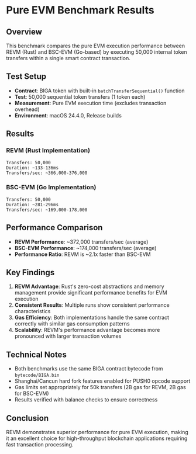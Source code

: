 # Pure EVM Benchmark Results

## Overview
This benchmark compares the pure EVM execution performance between REVM (Rust) and BSC-EVM (Go-based) by executing 50,000 internal token transfers within a single smart contract transaction.

## Test Setup
- **Contract**: BIGA token with built-in `batchTransferSequential()` function
- **Test**: 50,000 sequential token transfers (1 token each)
- **Measurement**: Pure EVM execution time (excludes transaction overhead)
- **Environment**: macOS 24.4.0, Release builds

## Results

### REVM (Rust Implementation)
```
Transfers: 50,000
Duration: ~133-136ms
Transfers/sec: ~366,000-376,000
```

### BSC-EVM (Go Implementation)
```
Transfers: 50,000
Duration: ~281-296ms  
Transfers/sec: ~169,000-178,000
```

## Performance Comparison
- **REVM Performance**: ~372,000 transfers/sec (average)
- **BSC-EVM Performance**: ~174,000 transfers/sec (average)
- **Performance Ratio**: REVM is ~2.1x faster than BSC-EVM

## Key Findings
1. **REVM Advantage**: Rust's zero-cost abstractions and memory management provide significant performance benefits for EVM execution
2. **Consistent Results**: Multiple runs show consistent performance characteristics
3. **Gas Efficiency**: Both implementations handle the same contract correctly with similar gas consumption patterns
4. **Scalability**: REVM's performance advantage becomes more pronounced with larger transaction volumes

## Technical Notes
- Both benchmarks use the same BIGA contract bytecode from `bytecode/BIGA.bin`
- Shanghai/Cancun hard fork features enabled for PUSH0 opcode support
- Gas limits set appropriately for 50k transfers (2B gas for REVM, 2B gas for BSC-EVM)
- Results verified with balance checks to ensure correctness

## Conclusion
REVM demonstrates superior performance for pure EVM execution, making it an excellent choice for high-throughput blockchain applications requiring fast transaction processing. 